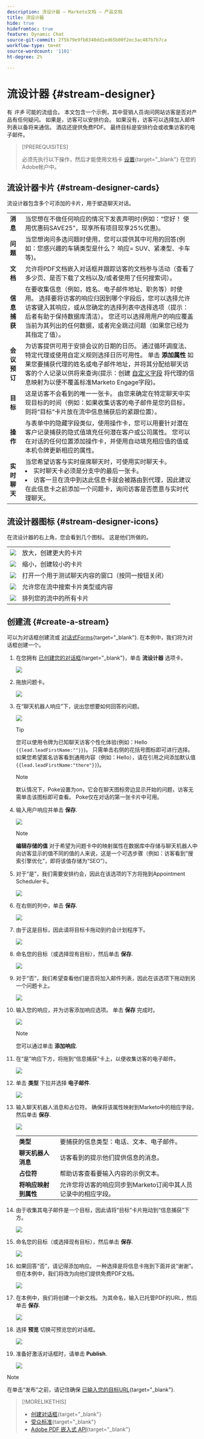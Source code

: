 ```yaml
---
description: 流设计器 — Marketo文档 — 产品文档
title: 流设计器
hide: true
hidefromtoc: true
feature: Dynamic Chat
source-git-commit: 2f5b79e9fb0340dd1ed65b00f2ec3ac487b7b7ca
workflow-type: tm+mt
source-wordcount: '1101'
ht-degree: 2%

---
```


# 流设计器 {#stream-designer}

有 _许多_ 可能的流组合。 本文包含一个示例，其中营销人员询问网站访客是否对产品有任何疑问。 如果是，访客可以安排约会。 如果没有，访客可以选择加入邮件列表以备将来通信。 酒店还提供免费PDF。 最终目标是安排约会或收集访客的电子邮件。

>[!PREREQUISITES]
>
>必须先执行以下操作，然后才能使用文档卡 [设置](/help/marketo/product-docs/demand-generation/dynamic-chat-two/integrations/adobe-pdf-embed-api.md){target="_blank"} 在您的Adobe帐户中。

## 流设计器卡片 {#stream-designer-cards}

流设计器包含多个可添加的卡片，用于塑造聊天对话。

<table>
 <tr>
  <td><strong>消息</strong></td>
  <td>当您想在不做任何响应的情况下发表声明时(例如：“您好！ 使用优惠码SAVE25”，现享所有项目现享25%优惠)。
</td>
 </tr>
 <tr>
  <td><strong>问题</strong></td>
  <td>当您想询问多选问题时使用，您可以提供其中可用的回答(例如：您感兴趣的车辆类型是什么？ 响应= SUV、紧凑型、卡车等)。</td>
 </tr>
 <tr>
  <td><strong>文档</strong></td>
  <td>允许将PDF文档嵌入对话框并跟踪访客的文档参与活动（查看了多少页、是否下载了文档以及/或者使用了任何搜索词）。</td>
 </tr>
 <tr>
  <td><strong>信息捕获</strong></td>
  <td>在要收集信息（例如，姓名、电子邮件地址、职务等）时使用。 选择要将访客的响应归因到哪个字段后，您可以选择允许访客键入其响应，或从您确定的选择列表中选择选项（提示：后者有助于保持数据库清洁）。 您还可以选择用用户的响应覆盖当前为其列出的任何数据，或者完全跳过问题（如果您已经为其指定了值）。</td>
 </tr>
 <tr>
  <td><strong>会议预订</strong></td>
  <td>为访客提供可用于安排会议的日期的日历。 通过循环调度法、特定代理或使用自定义规则选择日历可用性。 单击 <b>添加属性</b> 如果您要捕获代理的姓名或电子邮件地址，并将其分配给聊天访客的个人记录以供将来查询(提示：创建 <a href="/help/marketo/product-docs/administration/field-management/create-a-custom-field-in-marketo.md" target="_blank">自定义字段</a> 将代理的信息映射为以便不覆盖标准Marketo Engage字段)。</td>
 </tr>
 <tr>
  <td><strong>目标</strong></td>
  <td>这是访客不会看到的唯一一张卡。 由您来确定在特定聊天中实现目标的时间（例如：如果收集访客的电子邮件是您的目标，则将“目标”卡片放在流中信息捕获后的紧跟位置）。</td>
 </tr>
 <tr>
  <td><strong>操作</strong></td>
  <td>与表单中的隐藏字段类似，使用操作卡，您可以用要针对潜在客户记录捕获的隐式值填充任何潜在客户或公司属性。 您可以在对话的任何位置添加操作卡，并使用自动填充相应值的值或本机令牌更新相应的属性。</td>
 </tr>
 <tr>
  <td><strong>实时聊天</strong></td>
  <td>当您希望访客与实时座席聊天时，可使用实时聊天卡。
  <li>实时聊天卡必须是分支中的最后一张卡。</li>
  <li>访客一旦在流中到达此信息卡就会被路由到代理，因此建议在此信息卡之前添加一个问题卡，询问访客是否愿意与实时代理聊天。</li></td>
 </tr>
</table>

## 流设计器图标 {#stream-designer-icons}

在流设计器的右上角，您会看到几个图标。 这是他们所做的。

<table>
 <tr>
  <td><img src="assets/stream-designer-1.png"></td>
  <td>放大，创建更大的卡片</td>
 </tr>
 <tr>
  <td><img src="assets/stream-designer-2.png"></td>
  <td>缩小，创建较小的卡片</td>
 </tr>
 <tr>
  <td><img src="assets/stream-designer-3.png"></td>
  <td>打开一个用于测试聊天内容的窗口（按同一按钮关闭）</td>
 </tr>
 <tr>
  <td><img src="assets/stream-designer-4.png"></td>
  <td>允许您在流中搜索卡片类型或内容</td>
 </tr>
 <tr>
  <td><img src="assets/stream-designer-5.png"></td>
  <td>排列您的流中的所有卡片</td>
 </tr>
</table>

## 创建流 {#create-a-stream}

可以为对话框创建流或 [对话式Forms](/help/marketo/product-docs/demand-generation/dynamic-chat-two/automated-chat/conversational-flow-overview.md){target="_blank"}. 在本例中，我们将为对话框创建一个。

1. 在您拥有 [已创建您的对话框](/help/marketo/product-docs/demand-generation/dynamic-chat-two/automated-chat/create-a-dialogue.md){target="_blank"}，单击 **流设计器** 选项卡。

   ![](assets/stream-designer-6.png)

1. 拖放问题卡。

   ![](assets/stream-designer-7.png)

1. 在“聊天机器人响应”下，说出您想要如何回答的问题。

   ![](assets/stream-designer-8.png)

   >[!TIP]
   >
   >您可以使用令牌为已知聊天访客个性化体验(例如：Hello `{{lead.leadFirstName:""}}`)。 只需单击右侧的花括号图标即可进行选择。 如果您希望匿名访客看到通用内容（例如：Hello），请在引用之间添加默认值 `{{lead.leadFirstName:"there"}}`)。

   >[!NOTE]
   >
   >默认情况下，Poke设置为on，它会在聊天图标旁边显示开始的问题，访客无需单击该图标即可查看。 Poke仅在对话的第一张卡片中可用。

1. 输入用户响应并单击 **保存**.

   ![](assets/stream-designer-9.png)

   >[!NOTE]
   >
   >**编辑存储的值** 对于希望为问题卡中的映射属性在数据库中存储与聊天机器人中向访客显示的值不同的值的人来说，这是一个可选步骤（例如：访客看到“搜索引擎优化”，即将该值存储为“SEO”）。

1. 对于“是”，我们需要安排约会，因此在该选项的下方将拖到Appointment Scheduler卡。

   ![](assets/stream-designer-10.png)

1. 在右侧的列中，单击 **保存**.

   ![](assets/stream-designer-11.png)

1. 由于这是目标，因此请将目标卡拖动到约会计划程序下。

   ![](assets/stream-designer-12.png)

1. 命名您的目标（或选择现有目标），然后单击 **保存**.

   ![](assets/stream-designer-13.png)

1. 对于“否”，我们希望查看他们是否将加入邮件列表，因此在该选项下拖动到另一个问题卡上。

   ![](assets/stream-designer-14.png)

1. 输入您的响应，并为访客添加响应选项。 单击 **保存** 完成时。

   ![](assets/stream-designer-15.png)

   >[!NOTE]
   >
   >您可以通过单击 **添加响应**.

1. 在“是”响应下方，将拖到“信息捕获”卡上，以便收集访客的电子邮件。

   ![](assets/stream-designer-16.png)

1. 单击 **类型** 下拉并选择 **电子邮件**.

   ![](assets/stream-designer-17.png)

1. 输入聊天机器人消息和占位符。 确保将该属性映射到Marketo中的相应字段，然后单击 **保存**.

   ![](assets/stream-designer-18.png)

   <table>
    <tr>
     <td><strong>类型</strong></td>
     <td>要捕获的信息类型：电话、文本、电子邮件。</td>
    </tr>
    <tr>
     <td><strong>聊天机器人消息</strong></td>
     <td>访客看到的提示他们提供信息的消息。</td>
    </tr>
    <tr>
     <td><strong>占位符</strong></td>
     <td>帮助访客查看要输入内容的示例文本。</td>
    </tr>
    <tr>
     <td><strong>将响应映射到属性</strong></td>
     <td>允许您将访客的响应同步到Marketo订阅中其人员记录中的相应字段。</td>
    </tr>
   </table>

1. 由于收集其电子邮件是一个目标，因此请将“目标”卡片拖动到“信息捕获”下方。

   ![](assets/stream-designer-19.png)

1. 命名您的目标（或选择现有目标），然后单击 **保存**.

   ![](assets/stream-designer-20.png)

1. 如果回答“否”，请记得添加响应。 一种选择是将信息卡拖到下面并说“谢谢”。 但在本例中，我们将改为向他们提供免费PDF文档。

   ![](assets/stream-designer-21.png)

1. 在本例中，我们将创建一个新文档。 为其命名，输入已托管PDF的URL，然后单击 **保存**.

   ![](assets/stream-designer-22.png)

1. 选择 **预览** 切换可预览您的对话框。

   ![](assets/stream-designer-23.png)

1. 准备好激活对话框时，请单击 **Publish**.

   ![](assets/stream-designer-24.png)

>[!NOTE]
>
>在单击“发布”之前，请记住确保 [已输入您的目标URL](/help/marketo/product-docs/demand-generation/dynamic-chat-two/automated-chat/audience-criteria.md#target){target="_blank"}.

>[!MORELIKETHIS]
>
>* [创建对话框](/help/marketo/product-docs/demand-generation/dynamic-chat-two/automated-chat/create-a-dialogue.md){target="_blank"}
>* [受众标准](/help/marketo/product-docs/demand-generation/dynamic-chat-two/automated-chat/audience-criteria.md){target="_blank"}
>* [Adobe PDF 嵌入式 API](/help/marketo/product-docs/demand-generation/dynamic-chat-two/integrations/adobe-pdf-embed-api.md){target="_blank"}
